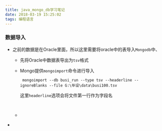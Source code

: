 ```yaml
---
title: java_mongo_db学习笔记
date: 2018-03-19 15:25:02
tags: 编程语言
---
```


### 数据导入

+ 之前的数据是在Oracle里面，所以这里需要将oracle中的表导入`Mongodb`中、

  + 先将Oracle中数据表导出为`tsv`格式

  + Mongo提供`mongoimport`命令进行导入

    ` mongoimport --db busi_run --type tsv --headerline --ignoreBlanks --file G:\毕设\data\busi100.tsv`

    这里`headerline`选项会将文件第一行作为字段名

    ​

  + ​

+ ​